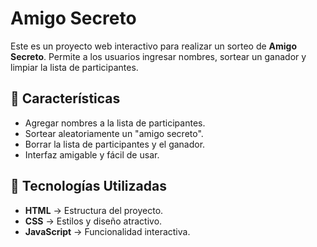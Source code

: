 #  Amigo Secreto

Este es un proyecto web interactivo para realizar un sorteo de **Amigo Secreto**. Permite a los usuarios ingresar nombres, sortear un ganador y limpiar la lista de participantes.

## 🚀 Características
- Agregar nombres a la lista de participantes.
- Sortear aleatoriamente un "amigo secreto".
- Borrar la lista de participantes y el ganador.
- Interfaz amigable y fácil de usar.

## 📌 Tecnologías Utilizadas
- **HTML** → Estructura del proyecto.
- **CSS** → Estilos y diseño atractivo.
- **JavaScript** → Funcionalidad interactiva.
